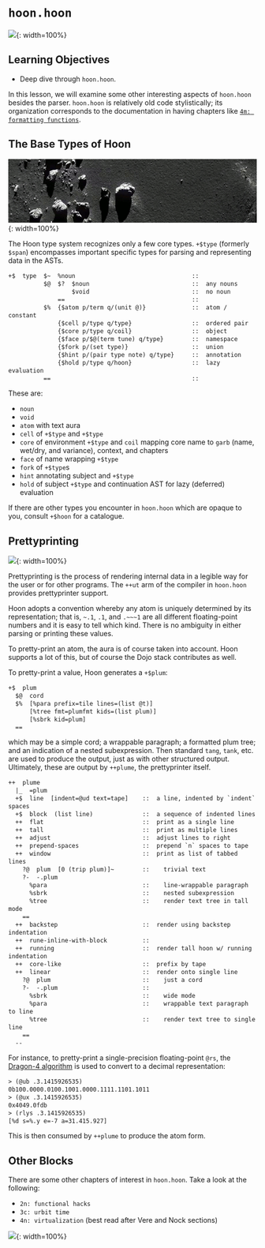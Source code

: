 #   `hoon.hoon`

![](../img/34-header-comet-0.gif){: width=100%}

##  Learning Objectives

-   Deep dive through `hoon.hoon`.


In this lesson, we will examine some other interesting aspects of `hoon.hoon` besides the parser.  `hoon.hoon` is relatively old code stylistically; its organization corresponds to the documentation in having chapters like [`4m: formatting functions`](https://urbit.org/docs/reference/library/4m/).

##  The Base Types of Hoon

![](../img/34-header-comet-1.gif){: width=100%}

The Hoon type system recognizes only a few core types.  `+$type` (formerly `$span`) encompasses important specific types for parsing and representing data in the ASTs.

```hoon
+$  type  $~  %noun                                 ::
          $@  $?  $noun                             ::  any nouns
                  $void                             ::  no noun
              ==                                    ::
          $%  {$atom p/term q/(unit @)}             ::  atom / constant
              {$cell p/type q/type}                 ::  ordered pair
              {$core p/type q/coil}                 ::  object
              {$face p/$@(term tune) q/type}        ::  namespace
              {$fork p/(set type)}                  ::  union
              {$hint p/(pair type note) q/type}     ::  annotation
              {$hold p/type q/hoon}                 ::  lazy evaluation
          ==                                        ::
```

These are:

- `noun`
- `void`
- `atom` with text aura
- `cell` of `+$type` and `+$type`
- `core` of environment `+$type` and `coil` mapping core name to `garb` (name, wet/dry, and variance), context, and chapters
- `face` of name wrapping `+$type`
- `fork` of `+$type`s
- `hint` annotating subject and `+$type`
- `hold` of subject `+$type` and continuation AST for lazy (deferred) evaluation

If there are other types you encounter in `hoon.hoon` which are opaque to you, consult `+$hoon` for a catalogue.


##  Prettyprinting

![](../img/34-header-comet-2.gif){: width=100%}

Prettyprinting is the process of rendering internal data in a legible way for the user or for other programs.  The `++ut` arm of the compiler in `hoon.hoon` provides prettyprinter support.

Hoon adopts a convention whereby any atom is uniquely determined by its representation; that is, `~.1`, `.1`, and `.~~~1` are all different floating-point numbers and it is easy to tell which kind.  There is no ambiguity in either parsing or printing these values.

To pretty-print an atom, the aura is of course taken into account.  Hoon supports a lot of this, but of course the Dojo stack contributes as well.

To pretty-print a value, Hoon generates a `+$plum`:

```hoon
+$  plum
  $@  cord
  $%  [%para prefix=tile lines=(list @t)]
      [%tree fmt=plumfmt kids=(list plum)]
      [%sbrk kid=plum]
  ==
```

which may be a simple cord; a wrappable paragraph; a formatted plum tree; and an indication of a nested subexpression.  Then standard `tang`, `tank`, etc. are used to produce the output, just as with other structured output.  Ultimately, these are output by `++plume`, the prettyprinter itself.

```hoon
++  plume
  |_  =plum
  +$  line  [indent=@ud text=tape]    ::  a line, indented by `indent` spaces
  +$  block  (list line)              ::  a sequence of indented lines
  ++  flat                            ::  print as a single line
  ++  tall                            ::  print as multiple lines
  ++  adjust                          ::  adjust lines to right
  ++  prepend-spaces                  ::  prepend `n` spaces to tape
  ++  window                          ::  print as list of tabbed lines
    ?@  plum  [0 (trip plum)]~        ::    trivial text
    ?-  -.plum
      %para                           ::    line-wrappable paragraph
      %sbrk                           ::    nested subexpression
      %tree                           ::    render text tree in tall mode
    ==
  ++  backstep                        ::  render using backstep indentation
  ++  rune-inline-with-block          ::
  ++  running                         ::  render tall hoon w/ running indentation
  ++  core-like                       ::  prefix by tape
  ++  linear                          ::  render onto single line
    ?@  plum                          ::    just a cord
    ?-  -.plum                        ::
      %sbrk                           ::    wide mode
      %para                           ::    wrappable text paragraph to line
      %tree                           ::    render text tree to single line
    ==
  --
```

For instance, to pretty-print a single-precision floating-point `@rs`, the [Dragon-4 algorithm](http://www.ryanjuckett.com/programming/printing-floating-point-numbers/part-2/) is used to convert to a decimal representation:

```hoon
> (@ub .3.1415926535)
0b100.0000.0100.1001.0000.1111.1101.1011
> (@ux .3.1415926535)
0x4049.0fdb
> (rlys .3.1415926535)
[%d s=%.y e=-7 a=31.415.927]
```

This is then consumed by `++plume` to produce the atom form.


##  Other Blocks

There are some other chapters of interest in `hoon.hoon`.  Take a look at the following:

- `2n: functional hacks`
- `3c: urbit time`
- `4n: virtualization` (best read after Vere and Nock sections)

![](../img/34-header-comet-3.gif){: width=100%}
